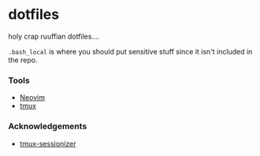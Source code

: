 # dotfiles

holy crap ruuffian dotfiles....

`.bash_local` is where you should put sensitive stuff since it isn't included in
the repo.


### Tools

* [Neovim](https://neovim.io/)
* [tmux](https://github.com/tmux/tmux/wiki)


### Acknowledgements

* [tmux-sessionizer](https://github.com/ThePrimeagen/.dotfiles/blob/master/bin/.local/scripts/tmux-sessionizer)
